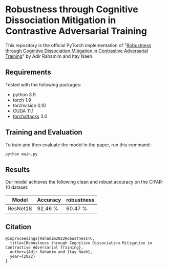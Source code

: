 # Robustness through Cognitive Dissociation Mitigation in Contrastive Adversarial Training

This repository is the official PyTorch implementation of "[Robustness through Cognitive Dissociation Mitigation in Contrastive Adversarial Training](https://arxiv.org/abs/2203.08959)" by Adir Rahamim and Itay Naeh.

## Requirements

Tested with the following packages:
- python 3.9
- torch 1.9
- torchvision 0.10
- CUDA 11.1
- [torchattacks](https://github.com/Harry24k/adversarial-attacks-pytorch) 3.0

## Training and Evaluation

To train and then evaluate the model in the paper, run this command:

```train
python main.py
```

## Results

Our model achieves the following clean and robust accuracy on the CIFAR-10 dataset:

| Model              |    Accuracy     |   robustness   |
| ------------------ |---------------- | ---------------- |
|  ResNet18          |    92.46 %      |    60.47 %      |


## Citation
```
@inproceedings{Rahamim2022RobustnessTC,
  title={Robustness through Cognitive Dissociation Mitigation in Contrastive Adversarial Training},
  author={Adir Rahamim and Itay Naeh},
  year={2022}
}
```
